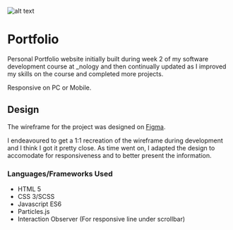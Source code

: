 ![alt text](./assets/images/readme\_head.png)

# Portfolio 

Personal Portfolio website initially built during week 2 of my software development course at \_nology and then continually updated as I improved my skills on the course and completed more projects. 

Responsive on PC or Mobile. 


## Design 

The wireframe for the project was designed on [Figma](https://www.figma.com/file/UQ7NcCBE9NScccttfMR9e2/Portfolio---Week-1?node-id=0%3A1). 

I endeavoured to get a 1:1 recreation of the wireframe during development and I think I got it pretty close. As time went on, I adapted the design to accomodate for responsiveness and to better present the information. 

### Languages/Frameworks Used

* HTML 5
* CSS 3/SCSS
* Javascript ES6
* Particles.js 
* Interaction Observer (For responsive line under scrollbar) 

